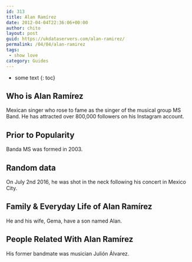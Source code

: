 ```yaml
---
id: 313
title: Alan Ramírez
date: 2012-04-04T22:36:06+00:00
author: chito
layout: post
guid: https://ukdataservers.com/alan-ramirez/
permalink: /04/04/alan-ramirez
tags:
 - show love
category: Guides
---
```


* some text
{: toc}


## Who is  Alan Ramírez



Mexican singer who rose to fame as the singer of the musical group MS Band. He has attracted over 800,000 followers on his Instagram account.

      
      
      
## Prior to Popularity 



Banda MS was formed in 2003.

      
      
      
## Random data 



On July 2nd 2016, he was shot in the neck following his concert in Mexico City.

      
      
      
## Family & Everyday Life of Alan Ramírez



He and his wife, Gema, have a son named Alan.

      
      
      
## People Related With  Alan Ramírez



His former bandmate was musician Julión Álvarez.

      
    
  



    
    
  
